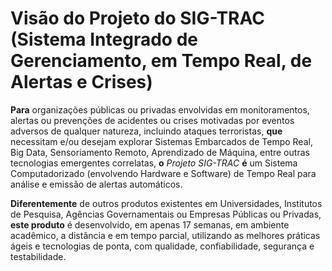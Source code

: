 Visão do Projeto do SIG-TRAC (Sistema Integrado de Gerenciamento, em Tempo Real, de Alertas e Crises)
=====================================================================================================

**Para** organizações públicas ou privadas envolvidas em monitoramentos, alertas ou prevenções de acidentes ou crises motivadas por eventos adversos de qualquer natureza, incluindo ataques terroristas, **que** necessitam e/ou desejam explorar Sistemas Embarcados de Tempo Real, Big Data, Sensoriamento Remoto, Aprendizado de Máquina, entre outras tecnologias emergentes correlatas, **o** *Projeto SIG-TRAC* **é** um Sistema Computadorizado (envolvendo Hardware e Software) de Tempo Real para análise e emissão de alertas automáticos. 

**Diferentemente** de outros produtos existentes em Universidades, Institutos de Pesquisa, Agências Governamentais ou Empresas Públicas ou Privadas, **este produto** é desenvolvido, em apenas 17 semanas, em ambiente acadêmico, a distância e em tempo parcial, utilizando as melhores práticas ágeis e tecnologias de ponta, com qualidade, confiabilidade, segurança e testabilidade.
